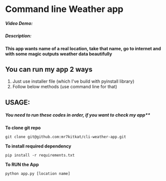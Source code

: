 # Command line Weather app

##### Video Demo:

##### Description:

**This app wants name of a real location, take that name, go to internet and with some magic outputs weather data beautifully**

## You can run my app 2 ways

1. Just use installer file (which I've build with pyinstall library)
2. Follow below methods (use command line for that)

## USAGE:

##### You need to run these codes in order, if you want to check my app\*\*

**To clone git repo**

```
git clone git@github.com:mr7kitkat/cli-weather-app.git
```

**To install required dependency**

```
pip install -r requirements.txt
```

**To RUN the App**

```
python app.py [location name]
```
